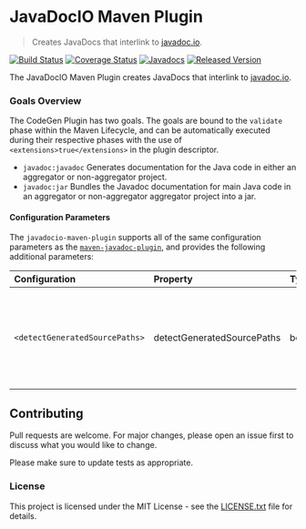 # JavaDocIO Maven Plugin

> Creates JavaDocs that interlink to [javadoc.io](https://www.javadoc.io).

[![Build Status](https://travis-ci.org/SevaSafris/javadocio-maven-plugin.png)](https://travis-ci.org/SevaSafris/javadocio-maven-plugin)
[![Coverage Status](https://coveralls.io/repos/github/SevaSafris/javadocio-maven-plugin/badge.svg)](https://coveralls.io/github/SevaSafris/javadocio-maven-plugin)
[![Javadocs](https://www.javadoc.io/badge/org.safris.maven/javadocio-maven-plugin.svg)](https://www.javadoc.io/doc/org.safris.maven/javadocio-maven-plugin)
[![Released Version](https://img.shields.io/maven-central/v/org.safris.maven/javadocio-maven-plugin.svg)](https://mvnrepository.com/artifact/org.safris.maven/javadocio-maven-plugin)

The JavaDocIO Maven Plugin creates JavaDocs that interlink to [javadoc.io](https://www.javadoc.io).

### Goals Overview

The CodeGen Plugin has two goals. The goals are bound to the `validate` phase within the Maven Lifecycle, and can be automatically executed during their respective phases with the use of `<extensions>true</extensions>` in the plugin descriptor.

* `javadoc:javadoc` Generates documentation for the Java code in either an aggregator or non-aggregator project.
* `javadoc:jar` Bundles the Javadoc documentation for main Java code in an aggregator or non-aggregator aggregator project into a jar.

#### Configuration Parameters

The `javadocio-maven-plugin` supports all of the same configuration parameters as the [`maven-javadoc-plugin`](https://maven.apache.org/plugins/maven-javadoc-plugin/), and provides the following additional parameters:

| **Configuration**              | **Property**               | **Type** | **Use**  | **Description**                                                                                                                                   |
|:-------------------------------|:---------------------------|:---------|:---------|:--------------------------------------------------------------------------------------------------------------------------------------------------|
| `<detectGeneratedSourcePaths>` | detectGeneratedSourcePaths | boolean  | Optional | If `true`, the plugin will detect and include the generated source paths from all subpaths of `target/generated-sources`<br>**Default:** `false`. |

## Contributing

Pull requests are welcome. For major changes, please open an issue first to discuss what you would like to change.

Please make sure to update tests as appropriate.

### License

This project is licensed under the MIT License - see the [LICENSE.txt](LICENSE.txt) file for details.

[mvn-plugin]: https://img.shields.io/badge/mvn-plugin-lightgrey.svg